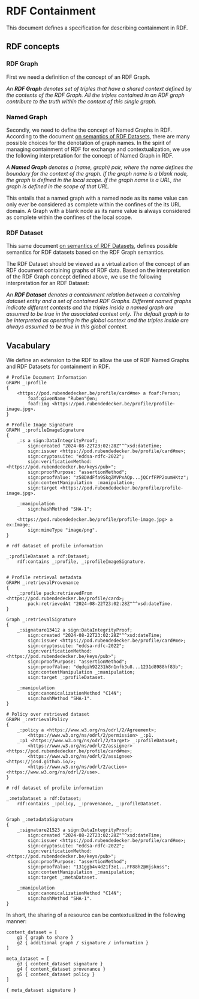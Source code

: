 # RDF Containment

This document defines a specification for describing containment in RDF.

## RDF concepts


### RDF Graph
First we need a definition of the concept of an RDF Graph.

*An **RDF Graph** denotes set of triples that have a shared context defined by the contents of the RDF Graph. All the triples contained in an RDF graph contribute to the truth within the context of this single graph.*

### Named Graph
Secondly, we need to define the concept of Named Graphs in RDF.
According to the document [on semantics of RDF Datasets](https://www.w3.org/TR/rdf11-datasets/),
there are many possible choices for the denotation of graph names.
In the spirit of managing containment of RDF for exchange and contextualization,
we use the following interpretation for the concept of Named Graph in RDF.

*A **Named Graph** denotes a (name, graph) pair, where the name defines the boundary for the context of the graph. If the graph name is a blank node, the graph is defined in the local scope. If the graph name is a URL, the graph is defined in the scope of that URL.*

This entails that a named graph with a named node as its name value can only ever be considered as complete within the confines of the its URL domain. A Graph with a blank node as its name value is always considered as complete within the confines of the local scope.

### RDF Dataset
This same document [on semantics of RDF Datasets](https://www.w3.org/TR/rdf11-datasets/),
defines possible semantics for RDF datasets based on the RDF Graph semantics.

The RDF Dataset should be viewed as a virtualization of the concept of an RDF document containing graphs of RDF data.
Based on the interpretation of the RDF Graph concept defined above, 
we use the following interpretation for an RDF Dataset:

*An **RDF Dataset** denotes a containment relation between a containing dataset entity and a set of contained RDF Graphs. Different named graphs indicate different contexts and the triples inside a named graph are assumed to be true in the associated context only. The default graph is to be interpreted as operating in the global context and the triples inside are always assumed to be true in this global context.*


## Vacabulary

We define an extension to the RDF to allow the use of RDF Named Graphs and RDF Datasets for containment in RDF.

```
# Profile Document Information
GRAPH _:profile 
{
    <https://pod.rubendedecker.be/profile/card#me> a foaf:Person;
        foaf:givenName "Ruben"@en;
        foaf:img <https://pod.rubendedecker.be/profile/profile-image.jpg>.
}

# Profile Image Signature
GRAPH _:profileImageSignature
{
    _:s a sign:DataIntegrityProof;
        sign:created "2024-08-22T23:02:28Z"^^xsd:dateTime;
        sign:issuer <https://pod.rubendedecker.be/profile/card#me>;
        sign:cryptosuite: "eddsa-rdfc-2022";
        sign:verificationMethod: <https://pod.rubendedecker.be/keys/pub>";
        sign:proofPurpose: "assertionMethod";
        sign:proofValue: "z58DAdFfa9SkqZMVPxAQp...jQCrfFPP2oumHKtz";
        sign:contentManipulation _:manipulation;
        sign:target <https://pod.rubendedecker.be/profile/profile-image.jpg>.

    _:manipulation 
        sign:hashMethod "SHA-1";

    <https://pod.rubendedecker.be/profile/profile-image.jpg> a ex:Image;
        sign:mimeType "image/png".    
}

# rdf dataset of profile information 

_:profileDataset a rdf:Dataset;
    rdf:contains _:profile, _:profileImageSignature.


# Profile retrieval metadata
GRAPH _:retrievalProvenance
{
    _:profile pack:retrievedFrom <https://pod.rubendedecker.be/profile/card>;
        pack:retrievedAt "2024-08-22T23:02:28Z"^^xsd:dateTime.
}

Graph _:retrievalSignature
{
    _:signature13412 a sign:DataIntegrityProof;
        sign:created "2024-08-22T23:02:28Z"^^xsd:dateTime;
        sign:issuer <https://pod.rubendedecker.be/profile/card#me>;
        sign:cryptosuite: "eddsa-rdfc-2022";
        sign:verificationMethod: <https://pod.rubendedecker.be/keys/pub>";
        sign:proofPurpose: "assertionMethod";
        sign:proofValue: "dqdqih92231h8n1nfb3u8...1231d8988hf83b";
        sign:contentManipulation _:manipulation;
        sign:target _:profileDataset.

    _:manipulation 
        sign:canonicalizationMethod "C14N";
        sign:hashMethod "SHA-1".
}

# Policy over retrieved dataset
GRAPH _:retrievalPolicy 
{
    _:policy a <https://www.w3.org/ns/odrl/2/Agreement>;
        <https://www.w3.org/ns/odrl/2/permission> _:p1.
    _:p1 <https://www.w3.org/ns/odrl/2/target> _:profileDataset;
        <https://www.w3.org/ns/odrl/2/assigner> <https://pod.rubendedecker.be/profile/card#me>;
        <https://www.w3.org/ns/odrl/2/assignee> <https://josd.github.io/>;
        <https://www.w3.org/ns/odrl/2/action> <https://www.w3.org/ns/odrl/2/use>.
}

# rdf dataset of profile information

_:metaDataset a rdf:Dataset;
    rdf:contains _:policy, _:provenance, _:profileDataset.


Graph _:metadataSignature
{
    _:signature21523 a sign:DataIntegrityProof;
        sign:created "2024-08-22T23:02:28Z"^^xsd:dateTime;
        sign:issuer <https://pod.rubendedecker.be/profile/card#me>;
        sign:cryptosuite: "eddsa-rdfc-2022";
        sign:verificationMethod: <https://pod.rubendedecker.be/keys/pub>";
        sign:proofPurpose: "assertionMethod";
        sign:proofValue: "131ggb4v4d21f3e1...FF88h2@Hjsknss";
        sign:contentManipulation _:manipulation;
        sign:target _:metaDataset.

    _:manipulation 
        sign:canonicalizationMethod "C14N";
        sign:hashMethod "SHA-1".
}

```

In short, the sharing of a resource can be contextualized in the following manner:

```
content_dataset = [
    g1 { graph to share }
    g2 { additional graph / signature / information }
]

meta_dataset = [
    g3 { content_dataset signature }
    g4 { content_dataset provenance }
    g5 { content_dataset policy }
]

{ meta_dataset signature }
```